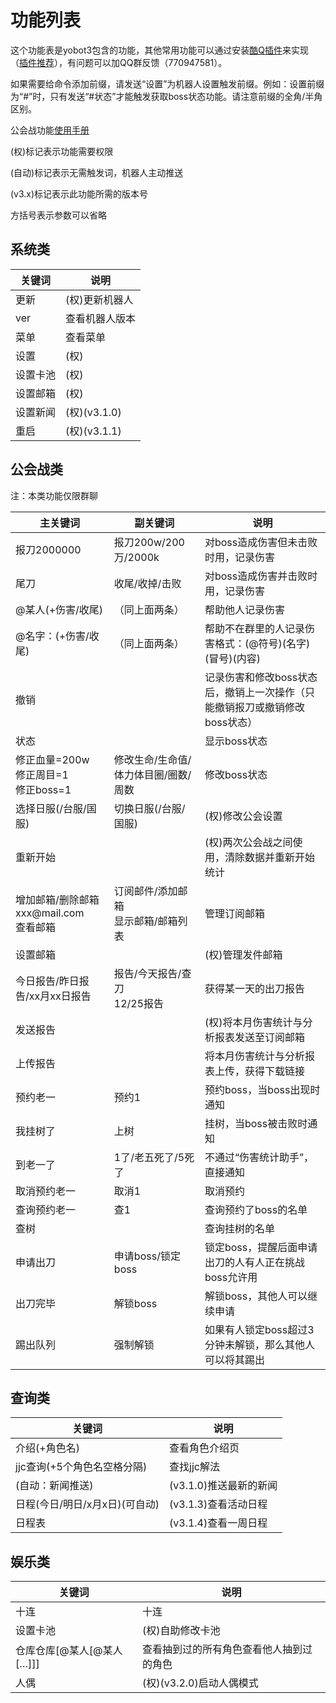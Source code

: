 # 功能列表

这个功能表是yobot3包含的功能，其他常用功能可以通过安装[酷Q插件](https://cqp.cc/b/app)来实现（[插件推荐](https://yobot.xyz/p/699/)），有问题可以加QQ群反馈（770947581）。

如果需要给命令添加前缀，请发送“设置”为机器人设置触发前缀。例如：设置前缀为“#”时，只有发送“#状态”才能触发获取boss状态功能。请注意前缀的全角/半角区别。

公会战功能[使用手册](https://yobot.xyz/p/503/)

(权)标记表示功能需要权限  

(自动)标记表示无需触发词，机器人主动推送  

(v3.x)标记表示此功能所需的版本号  

方括号表示参数可以省略

## 系统类

| 关键词  | 说明                |
|------|-------------------|
| 更新   | \(权\)更新机器人        |
| ver  | 查看机器人版本           |
| 菜单   | 查看菜单              |
| 设置   | \(权\)             |
| 设置卡池 | \(权\)             |
| 设置邮箱 | \(权\)             |
| 设置新闻 | \(权\)\(v3\.1\.0\) |
| 重启   | \(权\)\(v3\.1\.1\) |

## 公会战类

注：本类功能仅限群聊

| 主关键词                       | 副关键词                   | 说明                                        |
|----------------------------|------------------------|-------------------------------------------|
| 报刀2000000                  | 报刀200w/200万/2000k      | 对boss造成伤害但未击败时用，记录伤害                      |
| 尾刀                         | 收尾/收掉/击败               | 对boss造成伤害并击败时用，记录伤害                       |
| @某人\(\+伤害/收尾\)             | （同上面两条）                | 帮助他人记录伤害                                  |
| @名字：\(\+伤害/收尾\)            | （同上面两条）                | 帮助不在群里的人记录伤害格式：\(@符号\)\(名字\)\(冒号\)\(内容\)  |
| 撤销                         |                        | 记录伤害和修改boss状态后，撤销上一次操作（只能撤销报刀或撤销修改boss状态） |
| 状态                         |                        | 显示boss状态                                  |
| 修正血量=200w<br>修正周目=1<br>修正boss=1    | 修改生命/生命值/体力体目圈/圈数/周数   | 修改boss状态                                  |
| 选择日服\(/台服/国服\)             | 切换日服\(/台服/国服\)         | \(权\)修改公会设置                               |
| 重新开始                       |                        | \(权\)两次公会战之间使用，清除数据并重新开始统计                |
| 增加邮箱/删除邮箱xxx@mail\.com<br>查看邮箱 | 订阅邮件/添加邮箱<br>显示邮箱/邮箱列表     | 管理订阅邮箱                                    |
| 设置邮箱                       |                        | \(权\)管理发件邮箱                               |
| 今日报告/昨日报告/xx月xx日报告         | 报告/今天报告/查刀<br>12/25报告 | 获得某一天的出刀报告                                |
| 发送报告                       |                        | \(权\)将本月伤害统计与分析报表发送至订阅邮箱                  |
| 上传报告                       |                        | 将本月伤害统计与分析报表上传，获得下载链接                     |
| 预约老一                       | 预约1                    | 预约boss，当boss出现时通知                         |
| 我挂树了                       | 上树                     | 挂树，当boss被击败时通知                            |
| 到老一了                       | 1了/老五死了/5死了            | 不通过“伤害统计助手”，直接通知                          |
| 取消预约老一                     | 取消1                    | 取消预约                                      |
| 查询预约老一                     | 查1                     | 查询预约了boss的名单                              |
| 查树                         |                        | 查询挂树的名单                                   |
| 申请出刀                 | 申请boss/锁定boss          | 锁定boss，提醒后面申请出刀的人有人正在挑战boss允许用            |
| 出刀完毕                       | 解锁boss                 | 解锁boss，其他人可以继续申请                          |
| 踢出队列                       | 强制解锁                   | 如果有人锁定boss超过3分钟未解锁，那么其他人可以将其踢出            |

## 查询类

| 关键词                     | 说明                  |
|-------------------------|---------------------|
| 介绍\(\+角色名\)             | 查看角色介绍页             |
| jjc查询\(\+5个角色名空格分隔\)    | 查找jjc解法             |
| \(自动：新闻推送\)             | \(v3\.1\.0\)推送最新的新闻 |
| 日程\(今日/明日/x月x日\)\(可自动\) | \(v3\.1\.3\)查看活动日程  |
| 日程表                     | \(v3\.1\.4\)查看一周日程  |

## 娱乐类

| 关键词                     | 说明                   |
|-------------------------|----------------------|
| 十连                      | 十连                   |
| 设置卡池                    | \(权\)自助修改卡池          |
| 仓库仓库\[@某人\[@某人\[…\]\]\] | 查看抽到过的所有角色查看他人抽到过的角色 |
| 人偶                  |\(权\)\(v3\.2\.0\)启动人偶模式      |
